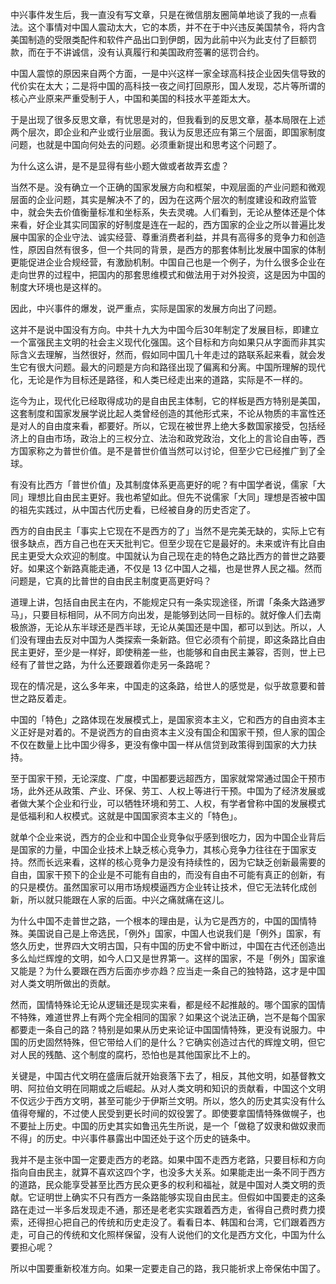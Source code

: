 中兴事件发生后，我一直没有写文章，只是在微信朋友圈简单地谈了我的一点看法。这个事情对中国人震动太大，它的本质，并不在于中兴违反美国禁令，将内含美国制造的受限类配件和软件产品出口到伊朗，因为此前中兴为此支付了巨额罚款，而在于不讲诚信，没有认真履行和美国政府签署的惩罚合约。

中国人震惊的原因来自两个方面，一是中兴这样一家全球高科技企业因失信导致的代价实在太大；二是将中国的高科技一夜之间打回原形，国人发现，芯片等所谓的核心产业原来严重受制于人，中国和美国的科技水平差距太大。

于是出现了很多反思文章，有忧思是对的，但我看到的反思文章，基本局限在上述两个层次，即企业和产业或行业层面。我认为反思还应有第三个层面，即国家制度问题，也就是中国向何处去的问题。必须重新提出和思考这个问题了。

为什么这么讲，是不是显得有些小题大做或者故弄玄虚？

当然不是。没有确立一个正确的国家发展方向和框架，中观层面的产业问题和微观层面的企业问题，其实是解决不了的，因为在这两个层次的制度建设和政府监管中，就会失去价值衡量标准和坐标系，失去灵魂。人们看到，无论从整体还是个体来看，好企业其实同国家的好制度是连在一起的，西方国家的企业之所以普遍比发展中国家的企业守法、诚实经营、尊重消费者利益，并具有高得多的竞争力和创造性，原因自然有很多，但一个共同的背景，是西方的那套体制比发展中国家的体制更能促进企业合规经营，有激励机制。中国自己也是一个例子，为什么很多企业在走向世界的过程中，把国内的那套思维模式和做法用于对外投资，这是因为中国的制度大环境也是这样的。

因此，中兴事件的爆发，说严重点，实际是国家的发展方向出了问题。

这并不是说中国没有方向。中共十九大为中国今后30年制定了发展目标，即建立一个富强民主文明的社会主义现代化强国。这个目标和方向如果只从字面而非其实际含义去理解，当然很好，然而，假如同中国几十年走过的路联系起来看，就会发生它有很大问题。最大的问题是方向和路径出现了偏离和分离。中国所理解的现代化，无论是作为目标还是路径，和人类已经走出来的道路，实际是不一样的。

迄今为止，现代化已经取得成功的是自由民主体制，它的样板是西方特别是美国，这套制度和国家发展学说比起人类曾经创造的其他形式来，不论从物质的丰富性还是对人的自由度来看，都要好。所以，它现在被世界上绝大多数国家接受，包括经济上的自由市场，政治上的三权分立、法治和政党政治，文化上的言论自由等，西方国家称之为普世价值。是不是普世价值当然可以讨论，但至少它已经推广到了全球。

有没有比西方「普世价值」及其制度体系更高更好的呢？有中国学者说，儒家「大同」理想比自由民主更好。我也希望如此。但先不说儒家「大同」理想是否被中国的祖先实践过，从中国古代历史看，已经被自身的历史否定了。

西方的自由民主「事实上它现在不是西方的了」当然不是完美无缺的，实际上它有很多缺点，西方自己也在天天批判它。但至少现在它是最好的。未来或许有比自由民主更受大众欢迎的制度。中国就认为自己现在走的特色之路比西方的普世之路要好。如果这个新路真能走通，不仅是 13 亿中国人之福，也是世界人民之福。然而问题是，它真的比普世的自由民主制度更高更好吗？

道理上讲，包括自由民主在内，不能规定只有一条实现途径，所谓「条条大路通罗马」，只要目标相同，从不同方向出发，是能够到达同一目标的。就好像人们去南极旅游，无论从东半球还是西半球，无论从美国还是中国，都可以到达。所以，人们没有理由去反对中国为人类探索一条新路。但它必须有个前提，即这条路比自由民主更好，至少是一样好，即使稍差一些，也能够和自由民主兼容，否则，世上已经有了普世之路，为什么还要跟着你走另一条路呢？

现在的情况是，这么多年来，中国走的这条路，给世人的感觉是，似乎故意要和普世之路反着走。

中国的「特色」之路体现在发展模式上，是国家资本主义，它和西方的自由资本主义正好是对着的。不是说西方的自由资本主义没有国企和国家干预，但人家的国企不仅在数量上比中国少得多，更没有像中国一样从信贷到政策得到国家的大力扶持。

至于国家干预，无论深度、广度，中国都要远超西方，国家就常常通过国企干预市场，此外还从政策、产业、环保、劳工、人权上等进行干预。中国为了经济发展或者做大某个企业和行业，可以牺牲环境和劳工、人权，有学者曾称中国的发展模式是低福利和人权模式。这就是中国国家资本主义的「特色」。

就单个企业来说，西方的企业和中国企业竞争似乎感到很吃力，因为中国企业背后是国家的力量，中国企业技术上缺乏核心竞争力，其核心竞争力往往在于国家支持。然而长远来看，这样的核心竞争力是没有持续性的，因为它缺乏创新最需要的自由，国家干预下的企业是不可能有自由的，而没有自由不可能有真正的创新，有的只是模仿。虽然国家可以用市场规模逼西方企业转让技术，但它无法转化成创新，所以就只能跟在人家的后面。中兴之痛就痛在这儿。

为什么中国不走普世之路，一个根本的理由是，认为它是西方的，中国的国情特殊。美国说自己是上帝选民，「例外」国家，中国人也说我们是「例外」国家，有悠久历史，世界四大文明古国，只有中国的历史不曾中断过，中国在古代还创造出多么灿烂辉煌的文明，如今人口又是世界第一。这样的国家，不是「例外」国家谁又能是？为什么要跟在西方后面亦步亦趋？应当走一条自己的独特路，这才是中国对人类文明所做出的贡献。

然而，国情特殊论无论从逻辑还是现实来看，都是经不起推敲的。哪个国家的国情不特殊，难道世界上有两个完全相同的国家？如果这个说法正确，岂不是每个国家都要走一条自己的路？特别是如果从历史来论证中国国情特殊，更没有说服力。中国的历史固然特殊，但它带给人们的是什么？它确实创造过古代的辉煌文明，但它对人民的残酷、这个制度的腐朽，恐怕也是其他国家比不上的。

关键是，中国古代文明在盛唐后就开始衰落下去了，相反，其他文明，如基督教文明、阿拉伯文明在同期或之后崛起。从对人类文明和知识的贡献看，中国这个文明不仅远少于西方文明，甚至可能少于伊斯兰文明。所以，悠久的历史其实没有什么值得夸耀的，不过使人民受到更长时间的奴役罢了。即使要拿国情特殊做幌子，也不要扯上历史。中国的历史其实如鲁迅先生所说，是一个「做稳了奴隶和做奴隶而不得」的历史。中兴事件暴露出中国还处于这个历史的链条中。

我并不是主张中国一定要走西方的老路。如果中国不走西方老路，只要目标和方向指向自由民主，就算不喜欢这四个字，也没多大关系。如果能走出一条不同于西方的道路，民众能享受甚至比西方民众更多的权利和福祉，就是中国对人类文明的贡献。它证明世上确实不只有西方一条路能够实现自由民主。但假如中国要走的这条路在走过一半多后发现走不通，那还是老老实实跟着西方走，省得自己费时费力摸索，还得担心把自己的传统和历史走没了。看看日本、韩国和台湾，它们跟着西方走，可自己的传统和文化照样保留，没有人说他们的文化是西方文化，中国为什么要担心呢？

所以中国要重新校准方向。如果一定要走自己的路，我只能祈求上帝保佑中国了。